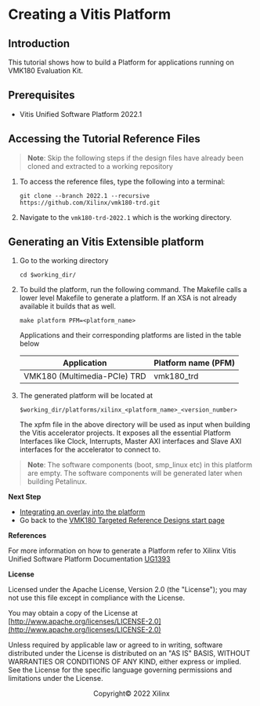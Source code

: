 
Creating a Vitis Platform
=========================

Introduction
--------------------

This tutorial shows how to build a Platform for applications running on VMK180 Evaluation Kit.

Prerequisites
--------------------

* Vitis Unified Software Platform 2022.1

Accessing the Tutorial Reference Files
-------------------------------------------
> **Note**: Skip the following steps if the design files have already been cloned and extracted to a working repository

1. To access the reference files, type the following into a terminal:

   ```
   git clone --branch 2022.1 --recursive https://github.com/Xilinx/vmk180-trd.git

   ```

2. Navigate to the `vmk180-trd-2022.1` which is the working directory.

Generating an Vitis Extensible platform
--------------------------------------------
1. Go to the working directory

   ```
   cd $working_dir/
   ```

2. To build the platform, run the following command. The Makefile calls a lower level Makefile to generate a platform. If an XSA is not already available it builds that as well.

   ```
   make platform PFM=<platform_name>
   ```

   Applications and their corresponding platforms are listed in the table below

   |Application |Platform name (PFM)|
   |----|----|
   |VMK180 (Multimedia-PCIe) TRD |vmk180_trd|

3. The generated platform will be located at

   ```
   $working_dir/platforms/xilinx_<platform_name>_<version_number>
   ```

   The xpfm file in the above directory will be used as input when building the Vitis accelerator projects. It exposes all the essential Platform Interfaces like Clock, Interrupts, Master AXI interfaces and Slave AXI interfaces for the accelerator to connect to.

> **Note**: The software components (boot, smp_linux etc) in this platform are empty. The software components will be generated later when building Petalinux.


**Next Step**

* [Integrating an overlay into the platform](build_accel.md)
* Go back to the [VMK180 Targeted Reference Designs start page](../index.html)

**References**

For more information on how to generate a Platform refer to Xilinx Vitis Unified Software Platform Documentation [UG1393](https://www.xilinx.com/support/documentation/sw_manuals/xilinx2020_2/ug1393-vitis-application-acceleration.pdf)

**License**

Licensed under the Apache License, Version 2.0 (the "License"); you may not use this file except in compliance with the License.

You may obtain a copy of the License at
[http://www.apache.org/licenses/LICENSE-2.0](http://www.apache.org/licenses/LICENSE-2.0)

Unless required by applicable law or agreed to in writing, software distributed under the License is distributed on an "AS IS" BASIS, WITHOUT WARRANTIES OR CONDITIONS OF ANY KIND, either express or implied. See the License for the specific language governing permissions and limitations under the License.

<p align="center">Copyright&copy; 2022 Xilinx</p>
